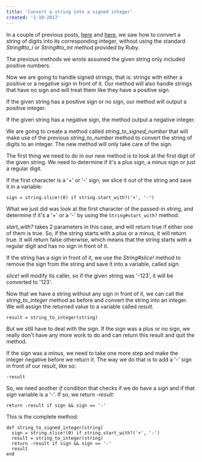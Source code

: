 ```yaml
---
title: 'Convert a string into a signed integer'
created: '1-10-2017'
---
```


In a couple of previous posts, [here](https://medium.com/@cesareferrari/convert-a-string-of-digits-into-its-corresponding-integer-72187a035dcc#.ebe4y4uwb) and [here](https://medium.com/@cesareferrari/convert-a-string-of-digits-into-its-corresponding-integer-alternative-solution-a4f56af2d395#.wbltgykle), we saw how to convert a string of digits into its corresponding integer, without using the standard _String#to_i_ or _String#to_int_ method provided by Ruby.

The previous methods we wrote assumed the given string only included positive numbers.

Now we are going to handle signed strings, that is: strings with either a positive or  a negative sign in front of it. Our method will also handle strings that have no sign and will treat them like they have a positive sign.

If the given string has a positive sign or no sign, our method will output a positive integer.

If the given string has a negative sign, the method output a negative integer.

We are going to create a method called _string_to_signed_number_ that will make use of the previous _string_to_number_ method to convert the string of digits to an integer. The new method will only take care of the sign.

The first thing we need to do in our new method is to look at the first digit of the given string. We need to determine if it's a plus sign, a minus sign or just a regular digit.

If the first character is a '+' or '-' sign, we slice it out of the string and save it in a variable:

```
sign = string.slice!(0) if string.start_with?('+', '-')
```

What we just did was look at the first character of the passed-in string, and determine if it's a '+' or a '-' by using the `String#start_with?` method.

_start_with?_ takes 2 parameters in this case, and will return true if either one of them is true. So, if the string starts with a plus or a minus, it will return true. It will return false otherwise, which means that the string starts with a regular digit and has no sign in front of it.

If the string has a sign in front of it, we use the _String#slice!_ method to remove the sign from the string and save it into a variable, called _sign_.

_slice!_ will modify its caller, so if the given string was '-123', it will be converted to '123'.

Now that we have a string without any sign in front of it, we can call the _string_to_integer_ method as before and convert the string into an integer.
We will assign the returned value to a variable called _result_.

```
result = string_to_integer(string)
```

But we still have to deal with the sign. If the sign was a plus or no sign, we really don't have any more work to do and can return this result and quit the method.

If the sign was a _minus_, we need to take one more step and make the integer negative before we return it.  The way we do that is to add a '-' sign in front of our result, like so:

```
-result
```

So, we need another _if_ condition that checks if we do have a _sign_ and if that _sign_ variable is a '-'. If so, we return _-result_:

```
return -result if sign && sign == '-'
```

This is the complete method:

```
def string_to_signed_integer(string)
  sign = string.slice!(0) if string.start_with?('+', '-')
  result = string_to_integer(string)
  return -result if sign && sign == '-'
  result
end
```
